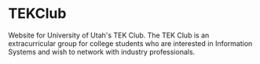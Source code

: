 # TEKClub
Website for University of Utah's TEK Club. The TEK Club is an extracurricular group for college students who are interested in Information Systems and wish to network with industry professionals.

